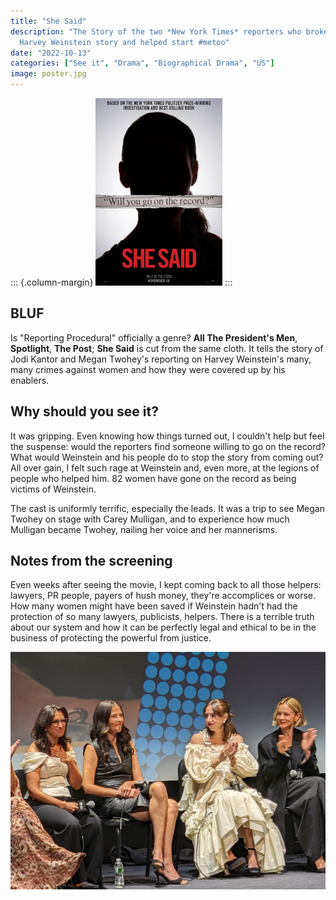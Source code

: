 ```yaml
---
title: "She Said"
description: "The Story of the two *New York Times* reporters who broke the
  Harvey Weinstein story and helped start #metoo"
date: "2022-10-13"
categories: ["See it", "Drama", "Biographical Drama", "US"]
image: poster.jpg
---
```

::: {.column-margin}
[<img src="poster.jpg" height="300"/>](https://www.imdb.com/title/tt14807308/)
:::

## BLUF

Is "Reporting Procedural" officially a genre? **All The President's Men**,
**Spotlight**, **The Post**; **She Said** is cut from the same cloth. It
tells the story of Jodi Kantor and Megan Twohey's reporting on Harvey
Weinstein's many, many crimes against women and how they were covered up
by his enablers.

## Why should you see it?

It was gripping. Even knowing how things turned out, I couldn't help but
feel the suspense: would the reporters find someone willing to go on the
record? What would Weinstein and his people do to stop the story from
coming out? All over gain, I felt such rage at Weinstein and, even more,
at the legions of people who helped him. 82 women have gone on the
record as being victims of Weinstein. 

The cast is uniformly terrific, especially the leads. It was a trip to
see Megan Twohey on stage with Carey Mulligan, and to experience how
much Mulligan became Twohey, nailing her voice and her mannerisms.

## Notes from the screening

Even weeks after seeing the movie, I kept coming back to all those
helpers: lawyers, PR people, payers of hush money, they're accomplices
or worse. How many women might have been saved if Weinstein hadn't had
the protection of so many lawyers, publicists, helpers. There is a
terrible truth about our system and how it can be perfectly legal and
ethical to be in the business of protecting the powerful from justice.


![*Jodi Kantor, Megan Twohey, Zoe Kazan, and Carey Mulligan*](PXL_20221014_002733043.NIGHT.jpg)
